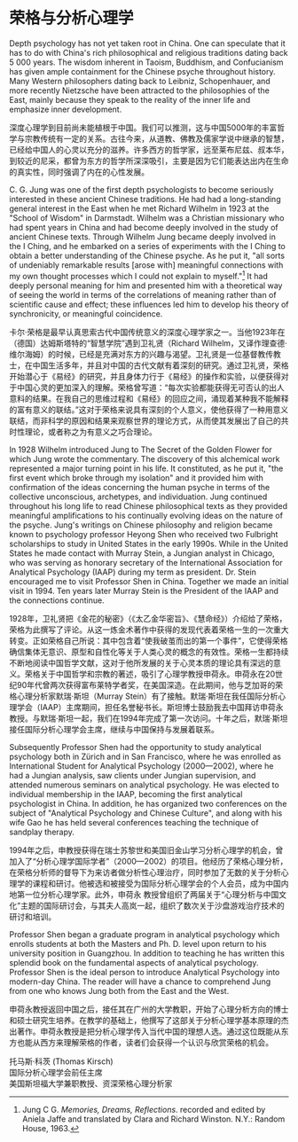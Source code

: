 # 荣格与分析心理学

Depth psychology has not yet taken root in China. One can speculate that it has to do with China's rich philosophical and religious traditions dating back 5 000 years. The wisdom inherent in Taoism, Buddhism, and Confucianism has given ample containment for the Chinese psyche throughout history. Many Western philosophers dating back to Leibniz, Schopenhauer, and more recently Nietzsche have been attracted to the philosophies of the East, mainly because they speak to the reality of the inner life and emphasize inner development.

深度心理学到目前尚未能植根于中国。我们可以推测，这与中国5000年的丰富哲学与宗教传统有一定的关系。古往今来，从道教、佛教及儒家学说中继承的智慧，已经给中国人的心灵以充分的滋养。许多西方的哲学家，远至莱布尼兹、叔本华，到较近的尼采，都曾为东方的哲学所深深吸引，主要是因为它们能表达出内在生命的真实性，同时强调了内在的心性发展。

C. G. Jung was one of the first depth psychologists to become seriously interested in these ancient Chinese traditions. He had had a long-standing general interest in the East when he met Richard Wilhelm in 1923 at the "School of Wisdom" in Darmstadt. Wilhelm was a Christian missionary who had spent years in China and had become deeply involved in the study of ancient Chinese texts. Through Wilhelm Jung became deeply involved in the I Ching, and he embarked on a series of experiments with the I Ching to obtain a better understanding of the Chinese psyche. As he put it, "all sorts of undeniably remarkable results [arose with] meaningful connections with my own thought processes which I could not explain to myself."[^1]  It had deeply personal meaning for him and presented him with a theoretical way of seeing the world in terms of the correlations of meaning rather than of scientific cause and effect; these influences led him to develop his theory of synchronicity, or meaningful coincidence.

卡尔·荣格是最早认真思索古代中国传统意义的深度心理学家之一。当他1923年在（德国）达姆斯塔特的“智慧学院”遇到卫礼贤（Richard Wilhelm，又译作理查德·维尔海姆）的时候，已经是充满对东方的兴趣与渴望。卫礼贤是一位基督教传教士，在中国生活多年，并且对中国的古代文献有着深刻的研究。通过卫礼贤，荣格开始潜心于《易经》的研究，并且身体力行于《易经》的操作和实验，以便获得对于中国心灵的更加深入的理解。荣格曾写道：“每次实验都能获得无可否认的出人意料的结果。在我自己的思维过程和《易经》的回应之间，涌现着某种我不能解释的富有意义的联结。”这对于荣格来说具有深刻的个人意义，使他获得了一种用意义联结，而非科学的原因和结果来观察世界的理论方式，从而使其发展出了自己的共时性理论，或者称之为有意义之巧合理论。

In 1928 Wilhelm introduced Jung to The Secret of the Golden Flower for which Jung wrote the commentary. The discovery of this alchemical work represented a major turning point in his life. It constituted, as he put it, "the first event which broke through my isolation" and it provided him with confirmation of the ideas concerning the human psyche in terms of the collective unconscious, archetypes, and individuation. Jung continued throughout his long life to read Chinese philosophical texts as they provided meaningful amplifications to his continually evolving ideas on the nature of the psyche. Jung's writings on Chinese philosophy and religion became known to psychology professor Heyong Shen who received two Fulbright scholarships to study in United States in the early 1990s. While in the United States he made contact with Murray Stein, a Jungian analyst in Chicago, who was serving as honorary secretary of the International Association for Analytical Psychology (IAAP) during my term as president. Dr. Stein encouraged me to visit Professor Shen in China. Together we made an initial visit in 1994. Ten years later Murray Stein is the President of the IAAP and the connections continue.

1928年，卫礼贤把《金花的秘密》（《太乙金华密旨》、《慧命经》）介绍给了荣格，荣格为此撰写了评论。从这一炼金术著作中获得的发现代表着荣格一生的一次重大转变。正如荣格自己所说：其中包含着“使我破茧而出的第一个事件”，它使得荣格确信集体无意识、原型和自性化等关于人类心灵的概念的有效性。荣格一生都持续不断地阅读中国哲学文献，这对于他所发展的关于心灵本质的理论具有深远的意义。荣格关于中国哲学和宗教的著述，吸引了心理学教授申荷永。申荷永在20世纪90年代曾两次获得富布莱特学者奖，在美国深造。在此期间，他与芝加哥的荣格心理分析家默瑞·斯坦（Murray Stein）有了接触。默瑞·斯坦在我任国际分析心理学会（IAAP）主席期间，担任名誉秘书长。斯坦博士鼓励我去中国拜访申荷永教授。与默瑞·斯坦一起，我们在1994年完成了第一次访问。十年之后，默瑞·斯坦接任国际分析心理学会主席，继续与中国保持与发展着联系。

Subsequently Professor Shen had the opportunity to study analytical psychology both in Zürich and in San Francisco, where he was enrolled as International Student for Analytical Psychology (2000—2002), where he had a Jungian analysis, saw clients under Jungian supervision, and attended numerous seminars on analytical psychology. He was elected to individual membership in the IAAP, becoming the first analytical psychologist in China. In addition, he has organized two conferences on the subject of "Analytical Psychology and Chinese Culture", and along with his wife Gao he has held several conferences teaching the technique of sandplay therapy.

1994年之后，申教授获得在瑞士苏黎世和美国旧金山学习分析心理学的机会，曾加入了“分析心理学国际学者”（2000—2002）的项目。他经历了荣格心理分析，在荣格分析师的督导下为来访者做分析性心理治疗，同时参加了无数的关于分析心理学的课程和研讨。他被选和被接受为国际分析心理学会的个人会员，成为中国内地第一位分析心理学家。此外，申荷永 教授曾组织了两届关于“心理分析与中国文化”主题的国际研讨会，与其夫人高岚一起，组织了数次关于沙盘游戏治疗技术的研讨和培训。

Professor Shen began a graduate program in analytical psychology which enrolls students at both the Masters and Ph. D. level upon return to his university position in Guangzhou. In addition to teaching he has written this splendid book on the fundamental aspects of analytical psychology. Professor Shen is the ideal person to introduce Analytical Psychology into modern-day China. The reader will have a chance to comprehend Jung from one who knows Jung both from the East and the West.

申荷永教授返回中国之后，接任其在广州的大学教职，开始了心理分析方向的博士和硕士研究生培养。在教学的基础上，他撰写了这部关于分析心理学基本原理的杰出著作。申荷永教授是把分析心理学传入当代中国的理想人选。通过这位既能从东方也能从西方来理解荣格的作者，读者们会获得一个认识与欣赏荣格的机会。



托马斯·科茨 (Thomas Kirsch)<br/>国际分析心理学会前任主席<br/>美国斯坦福大学兼职教授、资深荣格心理分析家

[^1]: Jung C G. *Memories, Dreams, Reflections*. recorded and edited by Aniela Jaffe and translated by Clara and Richard Winston. N.Y.: Random House, 1963.